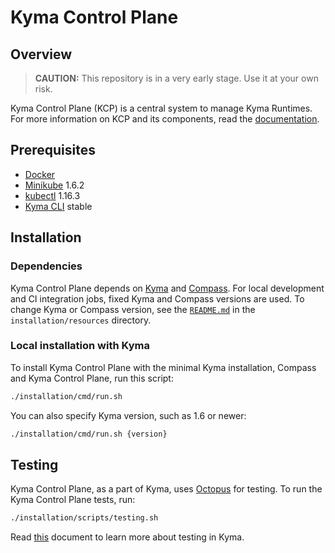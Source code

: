 # Kyma Control Plane

## Overview

>**CAUTION:** This repository is in a very early stage. Use it at your own risk.

Kyma Control Plane (KCP) is a central system to manage Kyma Runtimes.
For more information on KCP and its components, read the [documentation](./docs).

## Prerequisites

- [Docker](https://www.docker.com/get-started)
- [Minikube](https://github.com/kubernetes/minikube) 1.6.2
- [kubectl](https://kubernetes.io/docs/tasks/tools/install-kubectl/) 1.16.3
- [Kyma CLI](https://github.com/kyma-project/cli) stable

## Installation

### Dependencies

Kyma Control Plane depends on [Kyma](https://github.com/kyma-project/kyma) and [Compass](https://github.com/kyma-incubator/compass).
For local development and CI integration jobs, fixed Kyma and Compass versions are used. To change Kyma or Compass version, see the [`README.md`](./installation/resources/README.md) in the `installation/resources` directory. 

### Local installation with Kyma

To install Kyma Control Plane with the minimal Kyma installation, Compass and Kyma Control Plane, run this script:
```bash
./installation/cmd/run.sh
```

You can also specify Kyma version, such as 1.6 or newer:
```bash
./installation/cmd/run.sh {version}
```

## Testing

Kyma Control Plane, as a part of Kyma, uses [Octopus](https://github.com/kyma-incubator/octopus/blob/master/README.md) for testing. To run the Kyma Control Plane tests, run:

```bash
./installation/scripts/testing.sh
```

Read [this](https://kyma-project.io/docs/root/kyma#details-testing-kyma) document to learn more about testing in Kyma.
